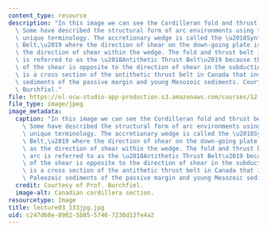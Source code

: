 ```yaml
---
content_type: resource
description: "In this image we can see the Cordilleran fold and thrust belt in Canada.\
  \ Some have described the structural form of arc environments using the following\
  \ unique terminology. The accretionary wedge is called the \u2018Synthetic Thrust\
  \ Belt,\u2019 where the direction of shear on the down-going plate is the same as\
  \ the direction of shear within the wedge. The fold and thrust belt in back arc\
  \ is referred to as the \u2018Antithetic Thrust Belt\u2019 because the direction\
  \ of the shear is opposite to the direction of shear in the subduction zone. Here\
  \ is a cross section of the antithetic thrust belt in Canada that involves the Paleozoic\
  \ sediments of the passive margin and young Mesozoic sediments. Courtesy of Prof.\
  \ Burchfiel."
file: https://ol-ocw-studio-app-production.s3.amazonaws.com/courses/12-114-field-geology-i-fall-2005/c247d68e89825b8557467238d13fe4a2_lecture03_133jpg.jpg
file_type: image/jpeg
image_metadata:
  caption: "In this image we can see the Cordilleran fold and thrust belt in Canada.\
    \ Some have described the structural form of arc environments using the following\
    \ unique terminology. The accretionary wedge is called the \u2018Synthetic Thrust\
    \ Belt,\u2019 where the direction of shear on the down-going plate is the same\
    \ as the direction of shear within the wedge. The fold and thrust belt in back\
    \ arc is referred to as the \u2018Antithetic Thrust Belt\u2019 because the direction\
    \ of the shear is opposite to the direction of shear in the subduction zone. Here\
    \ is a cross section of the antithetic thrust belt in Canada that involves the\
    \ Paleozoic sediments of the passive margin and young Mesozoic sediments."
  credit: Courtesy of Prof. Burchfiel.
  image-alt: Canadian cordillera section.
resourcetype: Image
title: lecture03_133jpg.jpg
uid: c247d68e-8982-5b85-5746-7238d13fe4a2
---
```


